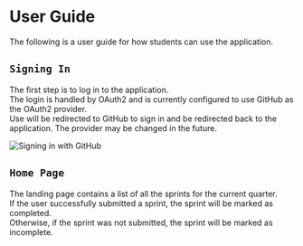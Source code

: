 # User Guide

The following is a user guide for how students can use the application.

## `Signing In`

The first step is to log in to the application.  
The login is handled by OAuth2 and is currently configured to use GitHub as the OAuth2 provider.  
Use will be redirected to GitHub to sign in and be redirected back to the application.
The provider may be changed in the future.  

![Signing in with GitHub](/Docs/Frontend/assets/signing_in.webp)

## `Home Page`

The landing page contains a list of all the sprints for the current quarter.  
If the user successfully submitted a sprint, the sprint will be marked as completed.  
Otherwise, if the sprint was not submitted, the sprint will be marked as incomplete.

